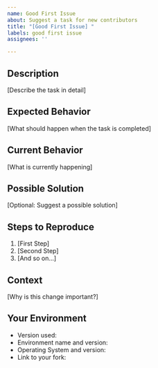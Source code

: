 ```yaml
---
name: Good First Issue
about: Suggest a task for new contributors
title: "[Good First Issue] "
labels: good first issue
assignees: ''

---
```


## Description
[Describe the task in detail]

## Expected Behavior
[What should happen when the task is completed]

## Current Behavior
[What is currently happening]

## Possible Solution
[Optional: Suggest a possible solution]

## Steps to Reproduce
1. [First Step]
2. [Second Step]
3. [And so on...]

## Context
[Why is this change important?]

## Your Environment
- Version used:
- Environment name and version:
- Operating System and version:
- Link to your fork: 